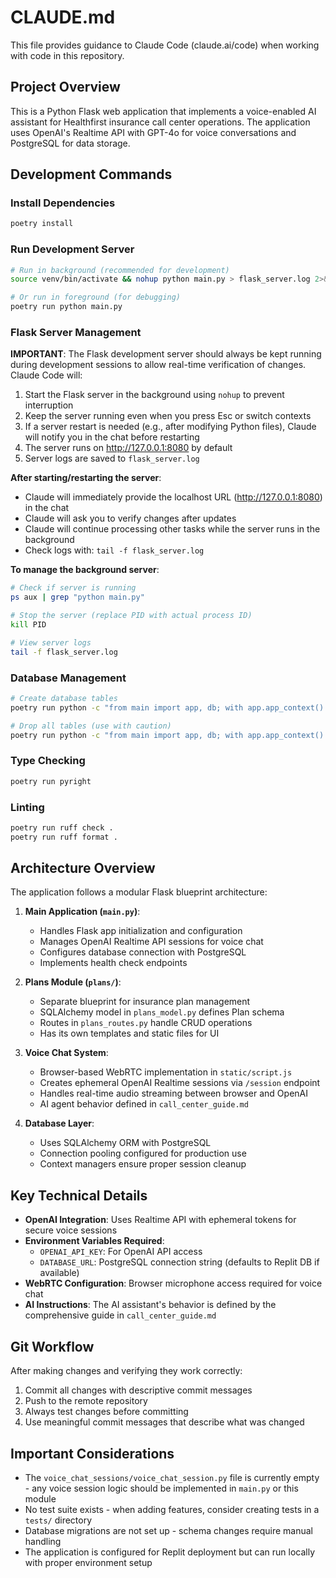 # CLAUDE.md

This file provides guidance to Claude Code (claude.ai/code) when working with code in this repository.

## Project Overview

This is a Python Flask web application that implements a voice-enabled AI assistant for Healthfirst insurance call center operations. The application uses OpenAI's Realtime API with GPT-4o for voice conversations and PostgreSQL for data storage.

## Development Commands

### Install Dependencies
```bash
poetry install
```

### Run Development Server
```bash
# Run in background (recommended for development)
source venv/bin/activate && nohup python main.py > flask_server.log 2>&1 &

# Or run in foreground (for debugging)
poetry run python main.py
```

### Flask Server Management
**IMPORTANT**: The Flask development server should always be kept running during development sessions to allow real-time verification of changes. Claude Code will:
1. Start the Flask server in the background using `nohup` to prevent interruption
2. Keep the server running even when you press Esc or switch contexts
3. If a server restart is needed (e.g., after modifying Python files), Claude will notify you in the chat before restarting
4. The server runs on http://127.0.0.1:8080 by default
5. Server logs are saved to `flask_server.log`

**After starting/restarting the server**:
- Claude will immediately provide the localhost URL (http://127.0.0.1:8080) in the chat
- Claude will ask you to verify changes after updates
- Claude will continue processing other tasks while the server runs in the background
- Check logs with: `tail -f flask_server.log`

**To manage the background server**:
```bash
# Check if server is running
ps aux | grep "python main.py"

# Stop the server (replace PID with actual process ID)
kill PID

# View server logs
tail -f flask_server.log
```

### Database Management
```bash
# Create database tables
poetry run python -c "from main import app, db; with app.app_context(): db.create_all()"

# Drop all tables (use with caution)
poetry run python -c "from main import app, db; with app.app_context(): db.drop_all()"
```

### Type Checking
```bash
poetry run pyright
```

### Linting
```bash
poetry run ruff check .
poetry run ruff format .
```

## Architecture Overview

The application follows a modular Flask blueprint architecture:

1. **Main Application (`main.py`)**: 
   - Handles Flask app initialization and configuration
   - Manages OpenAI Realtime API sessions for voice chat
   - Configures database connection with PostgreSQL
   - Implements health check endpoints

2. **Plans Module (`plans/`)**: 
   - Separate blueprint for insurance plan management
   - SQLAlchemy model in `plans_model.py` defines Plan schema
   - Routes in `plans_routes.py` handle CRUD operations
   - Has its own templates and static files for UI

3. **Voice Chat System**:
   - Browser-based WebRTC implementation in `static/script.js`
   - Creates ephemeral OpenAI Realtime sessions via `/session` endpoint
   - Handles real-time audio streaming between browser and OpenAI
   - AI agent behavior defined in `call_center_guide.md`

4. **Database Layer**:
   - Uses SQLAlchemy ORM with PostgreSQL
   - Connection pooling configured for production use
   - Context managers ensure proper session cleanup

## Key Technical Details

- **OpenAI Integration**: Uses Realtime API with ephemeral tokens for secure voice sessions
- **Environment Variables Required**:
  - `OPENAI_API_KEY`: For OpenAI API access
  - `DATABASE_URL`: PostgreSQL connection string (defaults to Replit DB if available)
- **WebRTC Configuration**: Browser microphone access required for voice chat
- **AI Instructions**: The AI assistant's behavior is defined by the comprehensive guide in `call_center_guide.md`

## Git Workflow

After making changes and verifying they work correctly:
1. Commit all changes with descriptive commit messages
2. Push to the remote repository
3. Always test changes before committing
4. Use meaningful commit messages that describe what was changed

## Important Considerations

- The `voice_chat_sessions/voice_chat_session.py` file is currently empty - any voice session logic should be implemented in `main.py` or this module
- No test suite exists - when adding features, consider creating tests in a `tests/` directory
- Database migrations are not set up - schema changes require manual handling
- The application is configured for Replit deployment but can run locally with proper environment setup